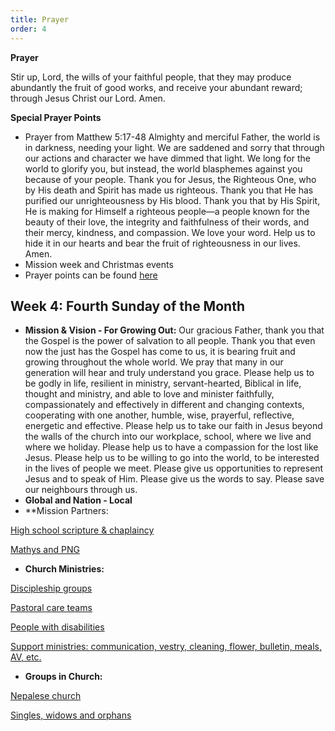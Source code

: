 ```yaml
---
title: Prayer
order: 4
---
```

**Prayer**

Stir up, Lord, the wills of your faithful people, that they may produce abundantly the fruit of good works, and receive your abundant reward; through Jesus Christ our Lord. Amen.

**Special Prayer Points**
- Prayer from Matthew 5:17-48
Almighty and merciful Father, the world is in darkness, needing your light. We are saddened and sorry that through our actions and character we have dimmed that light. We long for the world to glorify you, but instead, the world blasphemes against you because of your people.
Thank you for Jesus, the Righteous One, who by His death and Spirit has made us righteous. Thank you that He has purified our unrighteousness by His blood. Thank you that by His Spirit, He is making for Himself a righteous people—a people known for the beauty of their love, the integrity and faithfulness of their words, and their mercy, kindness, and compassion. We love your word. Help us to hide it in our hearts and bear the fruit of righteousness in our lives. Amen.
- Mission week and Christmas events
- Prayer points can be found [here](https://stgeorgeshurstville.org.au/prayer)

## Week 4: Fourth Sunday of the Month

- **Mission & Vision - For Growing Out:** Our gracious Father, thank you that the Gospel is the power of salvation to all people. Thank you that even now the just has the Gospel has come to us, it is bearing fruit and growing throughout the whole world. We pray that many in our generation will hear and truly understand you grace. Please help us to be godly in life, resilient in ministry, servant-hearted, Biblical in life, thought and ministry, and able to love and minister faithfully, compassionately and effectively in different and changing contexts, cooperating with one another, humble, wise, prayerful, reflective, energetic and effective. Please help us to take our faith in Jesus beyond the walls of the church into our workplace, school, where we live and where we holiday. Please help us to have a compassion for the lost like Jesus. Please help us to be willing to go into the world, to be interested in the lives of people we meet. Please give us opportunities to represent Jesus and to speak of Him. Please give us the words to say. Please save our neighbours through us.
- **Global and Nation - Local**
- **Mission Partners:
  
<ins>High school scripture & chaplaincy<ins>

<ins>Mathys and PNG<ins>

- **Church Ministries:**

<ins>Discipleship groups<ins>

<ins>Pastoral care teams</ins>

<ins>People with disabilities</ins>

<ins>Support ministries: communication, vestry, cleaning, flower, bulletin, meals, AV, etc.<ins>

- **Groups in Church:**

<ins>Nepalese church<ins>

<ins>Singles, widows and orphans<ins>


